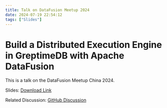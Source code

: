 ```yaml
---
title: Talk on DataFusion Meetup 2024
date: 2024-07-19 22:54:12
tags: ["Slides"]
---
```


# Build a Distributed Execution Engine in GreptimeDB with Apache DataFusion

This is a talk on the DataFusion Meetup China 2024.

Slides: [Download Link](https://pub-424f6ec11df445209bab160eb5dcab38.r2.dev/Distributed%20Execution%20Engine.pdf)

Related Discussion: [GitHub Discussion](https://github.com/apache/datafusion/discussions/10341#discussioncomment-10110273)
